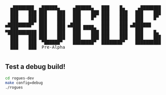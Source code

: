 <pre><p align="center">
  ▄████████  ▄██████▄     ▄██████▄   ███    █▄     ▄████████    ▄████████
  ███    ███ ███    ███   ███    ███ ███    ███   ███    ███   ███    ███ 
  ███    ███ ███    ███   ███    █▀  ███    ███   ███    █▀    ███    █▀  
 ▄███▄▄▄▄██▀ ███    ███  ▄███        ███    ███  ▄███▄▄▄       ███        
▀▀███▀▀▀▀▀   ███    ███ ▀▀███ ████▄  ███    ███ ▀▀███▀▀▀     ▀███████████ 
▀███████████ ███    ███   ███    ███ ███    ███   ███    █▄           ███ 
  ███    ███ ███    ███   ███    ███ ███    ███   ███    ███    ▄█    ███ 
  ███    ███  ▀██████▀    ████████▀  ████████▀    ██████████  ▄████████▀  
  ███    ███  Pre-Alpha                                                      
</p></pre>

## Test a debug build!
```bash
cd rogues-dev
make config=debug
./rogues
```